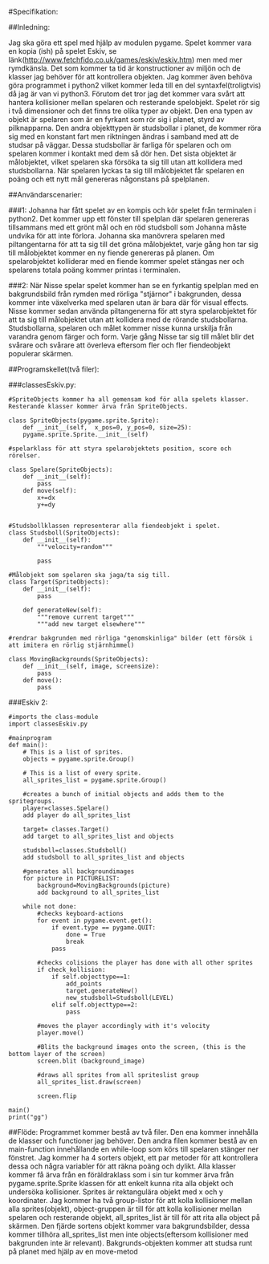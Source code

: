 #Specifikation:

##Inledning:

Jag ska göra ett spel med hjälp av modulen pygame. Spelet kommer vara en kopia (ish) på spelet Eskiv, se länk(http://www.fetchfido.co.uk/games/eskiv/eskiv.htm) men med mer rymdkänsla. Det som kommer ta tid är konstructioner av miljön och de klasser jag behöver för att kontrollera objekten. Jag kommer även behöva göra programmet i python2 vilket kommer leda till en del syntaxfel(troligtvis) då jag är van vi python3. Förutom det tror jag det kommer vara svårt att hantera kollisioner mellan spelaren och resterande spelobjekt.
Spelet rör sig i två dimensioner och det finns tre olika typer av objekt. Den ena typen av objekt är spelaren som är en fyrkant som rör sig i planet, styrd av pilknapparna. Den andra objekttypen är studsbollar i planet, de kommer röra sig med en konstant fart men riktningen ändras i samband med att de studsar på väggar. Dessa studsbollar är farliga för spelaren och om spelaren kommer i kontakt med dem så dör hen. Det sista objektet är målobjektet, vilket spelaren ska försöka ta sig till utan att kollidera med studsbollarna. När spelaren lyckas ta sig till målobjektet får spelaren en poäng och ett nytt mål genereras någonstans på spelplanen.

##Användarscenarier:

###1: 
Johanna har fått spelet av en kompis och kör spelet från terminalen i python2. Det kommer upp ett fönster till spelplan där spelaren genereras tillsammans med ett grönt mål och en röd studsboll som Johanna måste undvika för att inte förlora. Johanna ska manövrera spelaren med piltangentarna för att ta sig till det gröna målobjektet, varje gång hon tar sig till målobjektet kommer en ny fiende genereras på planen. Om spelarobjektet kolliderar med en fiende kommer spelet stängas ner och spelarens totala poäng kommer printas i terminalen. 

###2: 
När Nisse spelar spelet kommer han se en fyrkantig spelplan med en bakgrundsbild från rymden med rörliga "stjärnor" i bakgrunden, dessa kommer inte växelverka med spelaren utan är bara där för visual effects. Nisse kommer sedan använda piltangenerna för att styra spelarobjektet för att ta sig till målobjektet utan att kollidera med de rörande studsbollarna. Studsbollarna, spelaren och målet kommer nisse kunna urskilja från varandra genom färger och form. Varje gång Nisse tar sig till målet blir det svårare och svårare att överleva eftersom fler och fler fiendeobjekt populerar skärmen.

##Programskellet(två filer):

###classesEskiv.py:


	#SpriteObjects kommer ha all gemensam kod för alla spelets klasser. Resterande klasser kommer ärva från SpriteObjects.
	
	class SpriteObjects(pygame.sprite.Sprite):
	    def __init__(self,  x_pos=0, y_pos=0, size=25):
		pygame.sprite.Sprite.__init__(self)
	
	#spelarklass för att styra spelarobjektets position, score och rörelser.

	class Spelare(SpriteObjects):
		def __init__(self):
			pass
		def move(self):
			x+=dx
			y+=dy


	#Studsbollklassen representerar alla fiendeobjekt i spelet.
	class Studsboll(SpriteObjects):
		def __init__(self):
			"""velocity=random"""

			pass

	#Målobjekt som spelaren ska jaga/ta sig till.
	class Target(SpriteObjects):
		def __init__(self):
			pass

		def generateNew(self):
			"""remove current target"""
			"""add new target elsewhere"""

	#rendrar bakgrunden med rörliga "genomskinliga" bilder (ett försök i att imitera en rörlig stjärnhimmel)

	class MovingBackgrounds(SpriteObjects):
		def __init__(self, image, screensize):
			pass
		def move():
			pass


###Eskiv 2:

	#imports the class-module
	import classesEskiv.py

	#mainprogram 
	def main():
		# This is a list of sprites.
		objects = pygame.sprite.Group()

		# This is a list of every sprite.
		all_sprites_list = pygame.sprite.Group()

		#creates a bunch of initial objects and adds them to the spritegroups.
		player=classes.Spelare()
		add player do all_sprites_list

		target= classes.Target()
		add target to all_sprites_list and objects

		studsboll=classes.Studsboll()
		add studsboll to all_sprites_list and objects

		#generates all backgroundimages
		for picture in PICTURELIST:
			background=MovingBackgrounds(picture)
			add background to all_sprites_list

		while not done:
			#checks keyboard-actions
			for event in pygame.event.get():
				if event.type == pygame.QUIT:
					done = True
					break
				pass

			#checks colisions the player has done with all other sprites
			if check_kollision:
				if self.objecttype==1:
					add_points
					target.generateNew()
					new_studsboll=Studsboll(LEVEL)
				elif self.objecttype==2:
					pass
		
			#moves the player accordingly with it's velocity
			player.move()
		
			#Blits the background images onto the screen, (this is the bottom layer of the screen)
			screen.blit (background_image)

			#draws all sprites from all spriteslist group
			all_sprites_list.draw(screen)

			screen.flip

	main()
	print("gg")


##Flöde: 
Programmet kommer bestå av två filer. Den ena kommer innehålla de klasser och functioner jag behöver. Den andra filen kommer bestå av en main-function innehållande en while-loop som körs till spelaren stänger ner fönstret. Jag kommer ha 4 sorters objekt, ett par metoder för att kontrollera dessa och några variabler för att räkna poäng och dylikt. Alla klasser kommer få ärva från en föräldraklass som i sin tur kommer ärva från pygame.sprite.Sprite klassen för att enkelt kunna rita alla objekt och undersöka kollisioner. Sprites är rektangulära objekt med x och y koordinater. Jag kommer ha två group-listor för att kolla kollisioner mellan alla sprites(objekt), object-gruppen är till för att kolla kollisioner mellan spelaren och resterande objekt, all_sprites_list är till för att rita alla object på skärmen. Den fjärde sortens objekt kommer vara bakgrundsbilder, dessa kommer tillhöra all_sprites_list men inte objects(eftersom kollisioner med bakgrunden inte är relevant). Bakgrunds-objekten kommer att studsa runt på planet med hjälp av en move-metod

